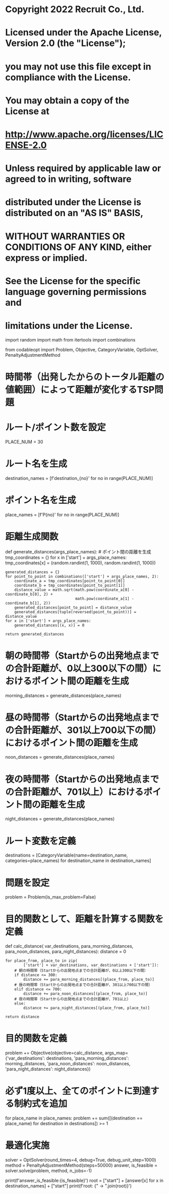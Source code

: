 # Copyright 2022 Recruit Co., Ltd.
#
# Licensed under the Apache License, Version 2.0 (the "License");
# you may not use this file except in compliance with the License.
# You may obtain a copy of the License at
#
#     http://www.apache.org/licenses/LICENSE-2.0
#
# Unless required by applicable law or agreed to in writing, software
# distributed under the License is distributed on an "AS IS" BASIS,
# WITHOUT WARRANTIES OR CONDITIONS OF ANY KIND, either express or implied.
# See the License for the specific language governing permissions and
# limitations under the License.

import random
import math
from itertools import combinations

from codableopt import Problem, Objective, CategoryVariable, OptSolver, \
    PenaltyAdjustmentMethod


# 時間帯（出発したからのトータル距離の値範囲）によって距離が変化するTSP問題
# ルート/ポイント数を設定
PLACE_NUM = 30
# ルート名を生成
destination_names = [f'destination_{no}' for no in range(PLACE_NUM)]
# ポイント名を生成
place_names = [f'P{no}' for no in range(PLACE_NUM)]


# 距離生成関数
def generate_distances(args_place_names):
    # ポイント間の距離を生成
    tmp_coordinates = {}
    for x in ['start'] + args_place_names:
        tmp_coordinates[x] = (random.randint(1, 1000), random.randint(1, 1000))

    generated_distances = {}
    for point_to_point in combinations(['start'] + args_place_names, 2):
        coordinate_a = tmp_coordinates[point_to_point[0]]
        coordinate_b = tmp_coordinates[point_to_point[1]]
        distance_value = math.sqrt(math.pow(coordinate_a[0] - coordinate_b[0], 2) +
                                   math.pow(coordinate_a[1] - coordinate_b[1], 2))
        generated_distances[point_to_point] = distance_value
        generated_distances[tuple(reversed(point_to_point))] = distance_value
    for x in ['start'] + args_place_names:
        generated_distances[(x, x)] = 0

    return generated_distances


# 朝の時間帯（Startからの出発地点までの合計距離が、0以上300以下の間）におけるポイント間の距離を生成
morning_distances = generate_distances(place_names)
# 昼の時間帯（Startからの出発地点までの合計距離が、301以上700以下の間）におけるポイント間の距離を生成
noon_distances = generate_distances(place_names)
# 夜の時間帯（Startからの出発地点までの合計距離が、701以上）におけるポイント間の距離を生成
night_distances = generate_distances(place_names)

# ルート変数を定義
destinations = [CategoryVariable(name=destination_name, categories=place_names)
                for destination_name in destination_names]

# 問題を設定
problem = Problem(is_max_problem=False)


# 目的関数として、距離を計算する関数を定義
def calc_distance(
        var_destinations,
        para_morning_distances,
        para_noon_distances,
        para_night_distances):
    distance = 0

    for place_from, place_to in zip(
            ['start'] + var_destinations, var_destinations + ['start']):
        # 朝の時間帯（Startからの出発地点までの合計距離が、0以上300以下の間）
        if distance <= 300:
            distance += para_morning_distances[(place_from, place_to)]
        # 昼の時間帯（Startからの出発地点までの合計距離が、301以上700以下の間）
        elif distance <= 700:
            distance += para_noon_distances[(place_from, place_to)]
        # 夜の時間帯（Startからの出発地点までの合計距離が、701以上）
        else:
            distance += para_night_distances[(place_from, place_to)]

    return distance


# 目的関数を定義
problem += Objective(objective=calc_distance,
                     args_map={'var_destinations': destinations,
                               'para_morning_distances': morning_distances,
                               'para_noon_distances': noon_distances,
                               'para_night_distances': night_distances})

# 必ず1度以上、全てのポイントに到達する制約式を追加
for place_name in place_names:
    problem += sum([(destination == place_name)
                   for destination in destinations]) >= 1

# 最適化実施
solver = OptSolver(round_times=4, debug=True, debug_unit_step=1000)
method = PenaltyAdjustmentMethod(steps=50000)
answer, is_feasible = solver.solve(problem, method, n_jobs=-1)

print(f'answer_is_feasible:{is_feasible}')
root = ["start"] + [answer[x] for x in destination_names] + ["start"]
print(f'root: {" -> ".join(root)}')